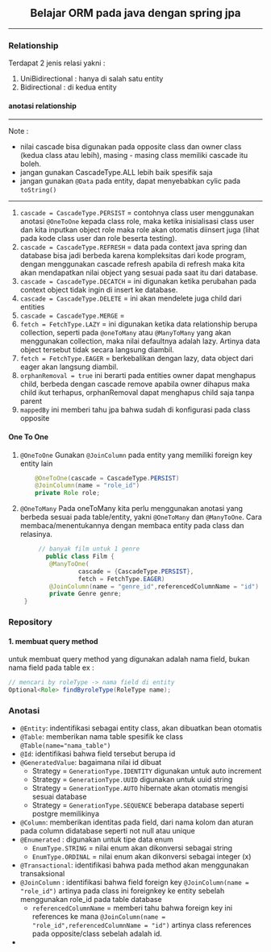 <center>

## Belajar ORM pada java dengan spring jpa

</center>

---

### Relationship 
Terdapat 2 jenis relasi yakni :
1. UniBidirectional : hanya di salah satu entity
2. Bidirectional : di kedua entity

#### anotasi relationship

---
Note :
- nilai cascade bisa digunakan pada opposite class dan owner class
(kedua class atau lebih), masing - masing class memiliki cascade itu boleh.
- jangan gunakan CascadeType.ALL lebih baik spesifik saja
- jangan gunakan `@Data` pada entity, dapat menyebabkan cylic pada `toString()`
---

1. `cascade = CascadeType.PERSIST` =  contohnya class user
menggunakan anotasi `@OneToOne` kepada class role, maka ketika
inisialisasi class user dan kita inputkan object role maka 
role akan otomatis diinsert juga (lihat pada kode class user dan role beserta testing).
2. `cascade = CascadeType.REFRESH` = data pada context java spring dan
database bisa jadi berbeda karena kompleksitas dari kode program, dengan
menggunakan cascade refresh apabila di refresh maka kita akan mendapatkan
nilai object yang sesuai pada saat itu dari database.
3. `cascade = CascadeType.DECATCH` = ini digunakan ketika perubahan pada
context object tidak ingin di insert ke database.
4. `cascade = CascadeType.DELETE` = ini akan mendelete juga child 
dari entities 
5. `cascade = CascadeType.MERGE` = 
6. `fetch = FetchType.LAZY` = ini digunakan ketika data
relationship berupa collection, seperti pada `@oneToMany` atau `@ManyToMany`
yang akan menggunakan collection, maka nilai defaultnya adalah lazy.
Artinya data object tersebut tidak secara langsung diambil.
7. `fetch = FetchType.EAGER` = berkebalikan dengan lazy, data object dari
eager akan langsung diambil.
8. `orphanRemoval = true` ini berarti pada entities owner dapat menghapus
child, berbeda dengan cascade remove apabila owner dihapus maka
child ikut terhapus, orphanRemoval dapat menghapus child saja tanpa parent
9. `mappedBy` ini memberi tahu jpa bahwa sudah di konfigurasi pada class opposite

#### One To One
1. `@OneToOne`
Gunakan `@JoinColumn` pada entity yang memiliki foreign key entity lain
    ```java
        @OneToOne(cascade = CascadeType.PERSIST)
        @JoinColumn(name = "role_id")
        private Role role;
    ```

2. `@OneToMany`
Pada oneToMany kita perlu menggunakan anotasi yang berbeda sesuai pada
table/entity, yakni `@OneToMany` dan `@ManyToOne`. Cara membaca/menentukannya
dengan membaca entity pada class dan relasinya.
     
   ```java
        // banyak film untuk 1 genre
          public class Film {
           @ManyToOne(
                   cascade = {CascadeType.PERSIST},
                   fetch = FetchType.EAGER)
           @JoinColumn(name = "genre_id",referencedColumnName = "id")
           private Genre genre;
    }
    ```


### Repository
#### 1. membuat query method
untuk membuat query method yang digunakan adalah nama field,
bukan nama field pada table ex : 
```java
// mencari by roleType -> nama field di entity
Optional<Role> findByroleType(RoleType name);
```

### Anotasi

- `@Entity`: indentifikasi sebagai entity class, akan dibuatkan bean otomatis
- `@Table`: memberikan nama table spesifik ke class `@Table(name="nama_table")`
- `@Id`: identifikasi bahwa field tersebut berupa id
- `@GeneratedValue`: bagaimana nilai id dibuat
    - Strategy = `GenerationType.IDENTITY` digunakan untuk auto increment 
    - Strategy = `GenerationType.UUID` digunakan untuk uuid string
    - Strategy = `GenerationType.AUTO` hibernate akan otomatis mengisi sesuai database
    - Strategy = `GenerationType.SEQUENCE` beberapa database seperti postgre memilikinya
- `@Column`: memberikan identitas pada field, dari nama kolom dan aturan pada column didatabase seperti not null atau unique
- `@Enumerated` : digunakan untuk tipe data enum
  - `EnumType.STRING` = nilai enum akan dikonversi sebagai string
  - `EnumType.ORDINAL` = nilai enum akan dikonversi sebagai integer (x)
- `@Transactional`: identifikasi bahwa pada method akan menggunakan transaksional
- `@JoinColumn` : identifikasi bahwa field foreign key `@JoinColumn(name = "role_id")` artinya
pada class ini foreignkey ke entity sebelah menggunakan role_id pada table database
  - `referencedColumnName` = memberi tahu bahwa foreign key ini references ke mana 
  `@JoinColumn(name = "role_id",referencedColumnName = "id")` artinya class references
  pada opposite/class sebelah adalah id.
- 